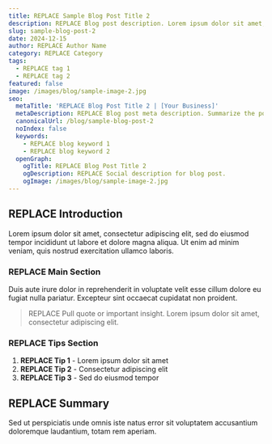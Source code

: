```yaml
---
title: REPLACE Sample Blog Post Title 2
description: REPLACE Blog post description. Lorem ipsum dolor sit amet, consectetur adipiscing elit, sed do eiusmod tempor incididunt ut labore et dolore magna aliqua.
slug: sample-blog-post-2
date: 2024-12-15
author: REPLACE Author Name
category: REPLACE Category
tags:
  - REPLACE tag 1
  - REPLACE tag 2
featured: false
image: /images/blog/sample-image-2.jpg
seo:
  metaTitle: 'REPLACE Blog Post Title 2 | [Your Business]'
  metaDescription: REPLACE Blog post meta description. Summarize the post content. Keep under 160 characters.
  canonicalUrl: /blog/sample-blog-post-2
  noIndex: false
  keywords:
    - REPLACE blog keyword 1
    - REPLACE blog keyword 2
  openGraph:
    ogTitle: REPLACE Blog Post Title 2
    ogDescription: REPLACE Social description for blog post.
    ogImage: /images/blog/sample-image-2.jpg
---
```


## REPLACE Introduction

Lorem ipsum dolor sit amet, consectetur adipiscing elit, sed do eiusmod tempor incididunt ut labore et dolore magna aliqua. Ut enim ad minim veniam, quis nostrud exercitation ullamco laboris.

### REPLACE Main Section

Duis aute irure dolor in reprehenderit in voluptate velit esse cillum dolore eu fugiat nulla pariatur. Excepteur sint occaecat cupidatat non proident.

> REPLACE Pull quote or important insight. Lorem ipsum dolor sit amet, consectetur adipiscing elit.

### REPLACE Tips Section

1. **REPLACE Tip 1** - Lorem ipsum dolor sit amet
2. **REPLACE Tip 2** - Consectetur adipiscing elit  
3. **REPLACE Tip 3** - Sed do eiusmod tempor

## REPLACE Summary

Sed ut perspiciatis unde omnis iste natus error sit voluptatem accusantium doloremque laudantium, totam rem aperiam.